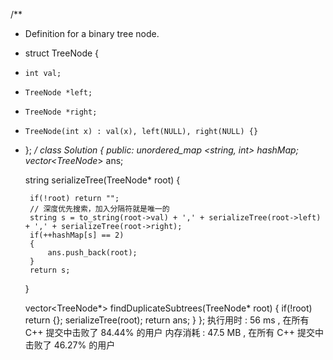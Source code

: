 /**
 * Definition for a binary tree node.
 * struct TreeNode {
 *     int val;
 *     TreeNode *left;
 *     TreeNode *right;
 *     TreeNode(int x) : val(x), left(NULL), right(NULL) {}
 * };
 */
class Solution {
public:
    unordered_map <string, int> hashMap;
    vector<TreeNode*> ans;

    string serializeTree(TreeNode* root)
    {
        
        if(!root) return "";
        // 深度优先搜索，加入分隔符就是唯一的
        string s = to_string(root->val) + ',' + serializeTree(root->left) + ',' + serializeTree(root->right);
        if(++hashMap[s] == 2)
        {
            ans.push_back(root);
        }
        return s;
    }

    vector<TreeNode*> findDuplicateSubtrees(TreeNode* root) {
        if(!root) return {};
        serializeTree(root);
        return ans;
    }
};
执行用时 :
56 ms
, 在所有 C++ 提交中击败了
84.44%
的用户
内存消耗 :
47.5 MB
, 在所有 C++ 提交中击败了
46.27%
的用户